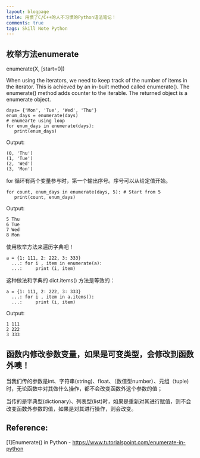 ```yaml
---
layout: blogpage
title: 用惯了C/C++的人不习惯的Python语法笔记！
comments: true
tags: Skill Note Python
---
```


## 枚举方法enumerate ##

enumerate(X, [start=0])

When using the iterators, we need to keep track of the number of items in the iterator. This is achieved by an in-built method called enumerate(). The enumerate() method adds counter to the iterable. The returned object is a enumerate object.

	days= {'Mon', 'Tue', 'Wed', 'Thu'}
	enum_days = enumerate(days)
	# enumearte using loop
	for enum_days in enumerate(days):
	   print(enum_days)

Output:
	
	(0, 'Thu')
	(1, 'Tue')
	(2, 'Wed')
	(3, 'Mon')

for 循环有两个变量参与时，第一个输出序号。序号可以从给定值开始。

	for count, enum_days in enumerate(days, 5): # Start from 5
	   print(count, enum_days)

Output:

	5 Thu
	6 Tue
	7 Wed
	8 Mon


使用枚举方法来遍历字典吧！


	a = {1: 111, 2: 222, 3: 333}
	  ...: for i , item in enumerate(a):
	  ...:     print (i, item)

这种做法和字典的 dict.items() 方法是等效的：

	a = {1: 111, 2: 222, 3: 333}
	  ...: for i , item in a.items():
	  ...:     print (i, item)

Output:

	1 111
	2 222
	3 333


## 函数内修改参数变量，如果是可变类型，会修改到函数外噢！ ##
当我们传的参数是int、字符串(string)、float、（数值型number）、元组（tuple) 时，无论函数中对其做什么操作，都不会改变函数外这个参数的值；

当传的是字典型(dictionary)、列表型(list)时，如果是重新对其进行赋值，则不会改变函数外参数的值，如果是对其进行操作，则会改变。

Reference:
----------
[1]Enumerate() in Python - https://www.tutorialspoint.com/enumerate-in-python
